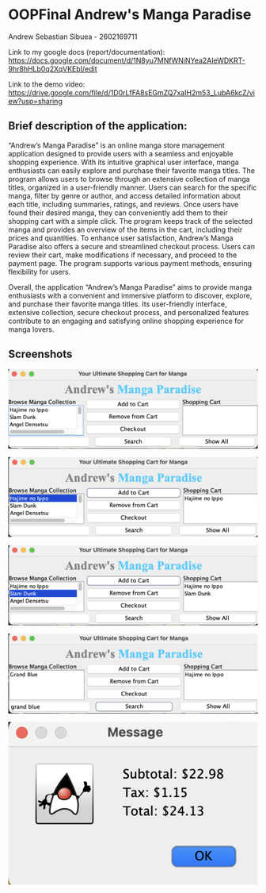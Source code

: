 # OOPFinal Andrew's Manga Paradise
Andrew Sebastian Sibuea - 2602169711

Link to my google docs (report/documentation):
https://docs.google.com/document/d/1N8yu7MNfWNiNYea2AIeWDKRT-9hr8hHLb0q2XqVKEbI/edit

Link to the demo video:
https://drive.google.com/file/d/1D0rLfFA8sEGmZQ7xaIH2m53_LubA6kcZ/view?usp=sharing

## Brief description of the application:
“Andrew’s Manga Paradise” is an online manga store management application designed to provide users with a seamless and enjoyable shopping experience. With its intuitive graphical user interface, manga enthusiasts can easily explore and purchase their favorite manga titles. The program allows users to browse through an extensive collection of manga titles, organized in a user-friendly manner. Users can search for the specific manga, filter by genre or author, and access detailed information about each title, including summaries, ratings, and reviews. Once users have found their desired manga, they can conveniently add them to their shopping cart with a simple click. The program keeps track of the selected manga and provides an overview of the items in the cart, including their prices and quantities. To enhance user satisfaction, Andrew’s Manga Paradise also offers a secure and streamlined checkout process. Users can review their cart, make modifications if necessary, and proceed to the payment page. The program supports various payment methods, ensuring flexibility for users.

Overall, the application “Andrew’s Manga Paradise” aims to provide manga enthusiasts with a convenient and immersive platform to discover, explore, and purchase their favorite manga titles. Its user-friendly interface, extensive collection, secure checkout process, and personalized features contribute to an engaging and satisfying online shopping experience for manga lovers.


## Screenshots
![1](1.png)


![2](2.png)


![3](3.png)


![4](4.png)


![5](5.png)

